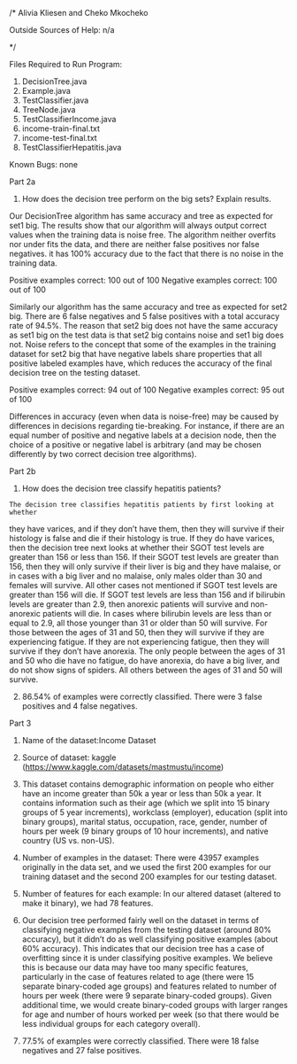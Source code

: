 /*
Alivia Kliesen and Cheko Mkocheko

Outside Sources of Help: n/a

*/

Files Required to Run Program:
 1.    DecisionTree.java
 2.    Example.java
 3.    TestClassifier.java
 4.    TreeNode.java
 5.    TestClassifierIncome.java
 6.    income-train-final.txt
 7.    income-test-final.txt
 8.    TestClassifierHepatitis.java

Known Bugs:
	none

Part 2a

  1. How does the decision tree perform on the big sets? Explain results.

Our DecisionTree algorithm has same accuracy and tree as expected for set1 big.
The results show that our algorithm will always output correct values when the
 training data is noise free. The algorithm neither overfits nor under fits the
 data, and there are neither false positives nor false negatives. it has 100%
 accuracy due to the fact that there is no noise in the training data.

Positive examples correct: 100 out of 100
Negative examples correct: 100 out of 100

Similarly our algorithm has the same accuracy and tree as expected for set2 big.
There are 6 false negatives and 5 false positives with a total accuracy rate of
94.5%. The reason that set2 big does not have the same accuracy as set1
big on the test data is that set2 big contains noise and set1 big does not.
Noise refers to the concept that some of the examples in the training dataset
for set2 big that have negative labels share properties that all positive labeled
examples have, which reduces the accuracy of the final decision tree on the
testing dataset. 

Positive examples correct: 94 out of 100
Negative examples correct: 95 out of 100

Differences in accuracy (even when data is noise-free) may be caused by differences
in decisions regarding tie-breaking. For instance, if there are an equal number
of positive and negative labels at a decision node, then the choice of a positive
or negative label is arbitrary (and may be chosen differently by two correct
decision tree algorithms).

Part 2b

  1. How does the decision tree classify hepatitis patients?

	The decision tree classifies hepatitis patients by first looking at whether
  they have varices, and if they don’t have them, then they will survive if
  their histology is false and die if their histology is true. If they do have
  varices, then the decision tree next looks at whether their SGOT test levels
  are greater than 156 or less than 156. If their SGOT test levels are greater
  than 156, then they will only survive if their liver is big and they have
  malaise, or in cases with a big liver and no malaise, only males older than
  30 and females will survive. All other cases not mentioned if SGOT test levels
  are greater than 156 will die. If SGOT test levels are less than 156 and if
  bilirubin levels are greater than 2.9, then anorexic patients will survive
  and non-anorexic patients will die. In cases where bilirubin levels are
  less than or equal to 2.9, all those younger than 31 or older than 50 will
  survive. For those between the ages of 31 and 50, then they will survive
  if they are experiencing fatigue. If they are not experiencing fatigue,
  then they will survive if they don’t have anorexia. The only people
  between the ages of 31 and 50 who die have no fatigue, do have anorexia,
  do have a big liver, and do not show signs of spiders. All others
  between the ages of 31 and 50 will survive.

  2. 86.54% of examples were correctly classified. There were 3 false positives
   and 4 false negatives.

Part 3

  1. Name of the dataset:Income Dataset

  2. Source of dataset: kaggle (https://www.kaggle.com/datasets/mastmustu/income)

  3. This dataset contains demographic information on people who either have an
  income greater than 50k a year or less than 50k a year. It contains information
   such as their age (which we split into 15 binary groups of 5 year increments),
   workclass (employer), education (split into binary groups), marital status,
   occupation, race, gender, number of hours per week (9 binary groups of 10 hour
  increments), and native country (US vs. non-US).

  4. Number of examples in the dataset: There were 43957 examples originally in
  the data set, and we used the first 200 examples for our training dataset and
   the second 200 examples for our testing dataset.

  5. Number of features for each example: In our altered dataset (altered to
  make it binary), we had 78 features.

  6. Our decision tree performed fairly well on the dataset in terms of classifying
  negative examples from the testing dataset (around 80% accuracy), but it didn’t
  do as well classifying positive examples (about 60% accuracy). This indicates
  that our decision tree has a case of overfitting since it is under classifying
  positive examples. We believe this is because our data may have too many
  specific features, particularly in the case of features related to age (there
  were 15 separate binary-coded age groups) and features related to number of hours
  per week (there were 9 separate binary-coded groups). Given additional time, we
  would create binary-coded groups with larger ranges for age and number of hours
  worked per week (so that there would be less individual groups for each
  category overall).

  7. 77.5% of examples were correctly classified. There were 18 false negatives
  and 27 false positives.
